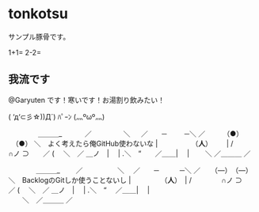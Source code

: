 # tonkotsu
サンプル豚骨です。

1+1=
2-2=


## 我流です
@Garyuten です！寒いです！お湯割り飲みたい！

( ‘д‘⊂彡☆))Д´) ﾊﾟｰﾝ
(灬ºωº灬)

　 　　　＿＿＿_
　　　／　　 　 　＼
　 ／　　─　 　 ─＼
／ 　　 （●） 　（●） ＼　よく考えたら俺GitHub使わないな
|　 　　 　 （__人__）　 　 |
/　　　　 ∩ノ ⊃　　／ 
(　 ＼　／ ＿ノ　|　 |
.＼　“　　／＿＿|　 |
　　＼ ／＿＿＿ ／


　　　　＿＿＿_
　　／　　　　　＼ 
　／　　─　　　─＼ 
／　　（―）　（―）＼　BacklogのGitしか使うことないし
|　　　　 （__人__）　|
/　　　　 ∩ノ ⊃　　／ 
(　 ＼　／ ＿ノ　|　 | 
.＼　“　 ／＿＿|　 |  
　　＼　／＿＿＿ ／
